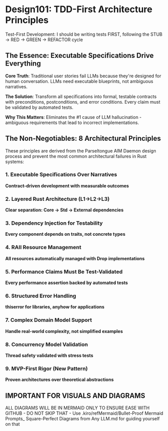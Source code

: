 # Design101: TDD-First Architecture Principles

Test-First Development: I should be writing tests FIRST, following the STUB → RED → GREEN → REFACTOR cycle

## The Essence: Executable Specifications Drive Everything

**Core Truth**: Traditional user stories fail LLMs because they're designed for human conversation. LLMs need executable blueprints, not ambiguous narratives.

**The Solution**: Transform all specifications into formal, testable contracts with preconditions, postconditions, and error conditions. Every claim must be validated by automated tests.

**Why This Matters**: Eliminates the #1 cause of LLM hallucination - ambiguous requirements that lead to incorrect implementations.

## The Non-Negotiables: 8 Architectural Principles

These principles are derived from the Parseltongue AIM Daemon design process and prevent the most common architectural failures in Rust systems:

### 1. Executable Specifications Over Narratives
**Contract-driven development with measurable outcomes**

### 2. Layered Rust Architecture (L1→L2→L3)
**Clear separation: Core → Std → External dependencies**

### 3. Dependency Injection for Testability
**Every component depends on traits, not concrete types**

### 4. RAII Resource Management
**All resources automatically managed with Drop implementations**

### 5. Performance Claims Must Be Test-Validated
**Every performance assertion backed by automated tests**

### 6. Structured Error Handling
**thiserror for libraries, anyhow for applications**

### 7. Complex Domain Model Support
**Handle real-world complexity, not simplified examples**

### 8. Concurrency Model Validation
**Thread safety validated with stress tests**

### 9. MVP-First Rigor (New Pattern)
**Proven architectures over theoretical abstractions**

## IMPORTANT FOR VISUALS AND DIAGRAMS

ALL DIAGRAMS WILL BE IN MERMAID ONLY TO ENSURE EASE WITH GITHUB - DO NOT SKIP THAT - Use .kiro/refMermaid/Bullet-Proof Mermaid Prompts_ Square-Perfect Diagrams from Any LLM.md for guiding yourself on that
